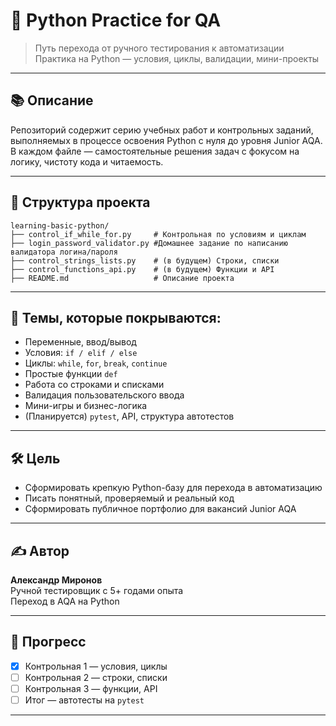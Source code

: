 # 🐍 Python Practice for QA

> Путь перехода от ручного тестирования к автоматизации  
> Практика на Python — условия, циклы, валидации, мини-проекты

---

## 📚 Описание

Репозиторий содержит серию учебных работ и контрольных заданий, выполняемых в процессе освоения Python с нуля до уровня Junior AQA.  
В каждом файле — самостоятельные решения задач с фокусом на логику, чистоту кода и читаемость.

---

## 📁 Структура проекта

```
learning-basic-python/
├── control_if_while_for.py     # Контрольная по условиям и циклам
├── login_password_validator.py #Домашнее задание по написанию валидатора логина/пароля
├── control_strings_lists.py    # (в будущем) Строки, списки
├── control_functions_api.py    # (в будущем) Функции и API
├── README.md                   # Описание проекта

```

---

## 🔧 Темы, которые покрываются:

- Переменные, ввод/вывод
- Условия: `if / elif / else`
- Циклы: `while`, `for`, `break`, `continue`
- Простые функции `def`
- Работа со строками и списками
- Валидация пользовательского ввода
- Мини-игры и бизнес-логика
- (Планируется) `pytest`, API, структура автотестов

---

## 🛠 Цель

- Сформировать крепкую Python-базу для перехода в автоматизацию
- Писать понятный, проверяемый и реальный код
- Сформировать публичное портфолио для вакансий Junior AQA

---

## ✍️ Автор

**Александр Миронов**  
Ручной тестировщик с 5+ годами опыта  
Переход в AQA на Python

---

## 📌 Прогресс

- [x] Контрольная 1 — условия, циклы
- [ ] Контрольная 2 — строки, списки
- [ ] Контрольная 3 — функции, API
- [ ] Итог — автотесты на `pytest`

---

